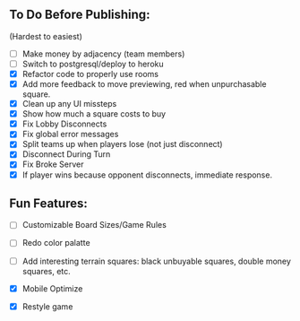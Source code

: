 ## To Do Before Publishing:
(Hardest to easiest)
- [ ] Make money by adjacency (team members)
- [ ] Switch to postgresql/deploy to heroku
- [X] Refactor code to properly use rooms
- [X] Add more feedback to move previewing, red when unpurchasable square.
- [X] Clean up any UI missteps
- [X] Show how much a square costs to buy
- [X] Fix Lobby Disconnects
- [X] Fix global error messages
- [X] Split teams up when players lose (not just disconnect)
- [X] Disconnect During Turn
- [X] Fix Broke Server
- [X] If player wins because opponent disconnects, immediate response.

## Fun Features:
- [ ] Customizable Board Sizes/Game Rules
- [ ] Redo color palatte
- [ ] Add interesting terrain squares: black unbuyable squares, double money squares, etc.
- [X] Mobile Optimize
- [X] Restyle game

